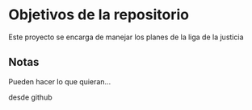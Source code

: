 # Objetivos de la repositorio

Este proyecto se encarga de manejar los planes de la liga de la justicia


## Notas
Pueden hacer lo que quieran...

desde github  
